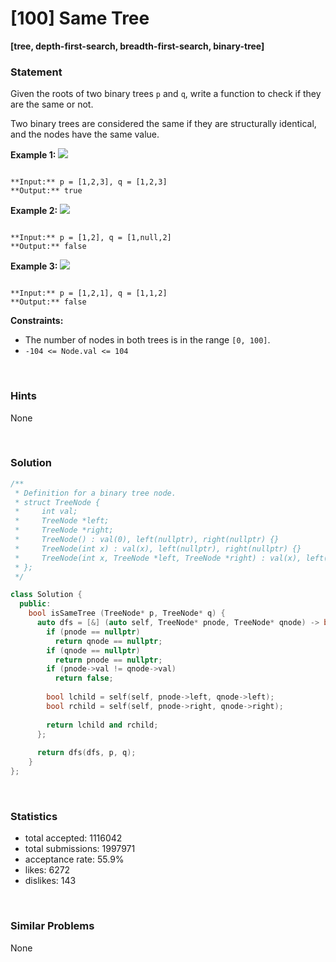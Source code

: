 # [100] Same Tree

**[tree, depth-first-search, breadth-first-search, binary-tree]**

### Statement

Given the roots of two binary trees `p` and `q`, write a function to check if they are the same or not.

Two binary trees are considered the same if they are structurally identical, and the nodes have the same value.


**Example 1:**
![](https://assets.leetcode.com/uploads/2020/12/20/ex1.jpg)

```

**Input:** p = [1,2,3], q = [1,2,3]
**Output:** true

```

**Example 2:**
![](https://assets.leetcode.com/uploads/2020/12/20/ex2.jpg)

```

**Input:** p = [1,2], q = [1,null,2]
**Output:** false

```

**Example 3:**
![](https://assets.leetcode.com/uploads/2020/12/20/ex3.jpg)

```

**Input:** p = [1,2,1], q = [1,1,2]
**Output:** false

```

**Constraints:**
* The number of nodes in both trees is in the range `[0, 100]`.
* `-104 <= Node.val <= 104`


<br>

### Hints

None

<br>

### Solution

```cpp
/**
 * Definition for a binary tree node.
 * struct TreeNode {
 *     int val;
 *     TreeNode *left;
 *     TreeNode *right;
 *     TreeNode() : val(0), left(nullptr), right(nullptr) {}
 *     TreeNode(int x) : val(x), left(nullptr), right(nullptr) {}
 *     TreeNode(int x, TreeNode *left, TreeNode *right) : val(x), left(left), right(right) {}
 * };
 */

class Solution {
  public:
    bool isSameTree (TreeNode* p, TreeNode* q) {
      auto dfs = [&] (auto self, TreeNode* pnode, TreeNode* qnode) -> bool {
        if (pnode == nullptr)
          return qnode == nullptr;
        if (qnode == nullptr)
          return pnode == nullptr;
        if (pnode->val != qnode->val)
          return false;
        
        bool lchild = self(self, pnode->left, qnode->left);
        bool rchild = self(self, pnode->right, qnode->right);
        
        return lchild and rchild;
      };
      
      return dfs(dfs, p, q);
    }
};
```

<br>

### Statistics

- total accepted: 1116042
- total submissions: 1997971
- acceptance rate: 55.9%
- likes: 6272
- dislikes: 143

<br>

### Similar Problems

None
